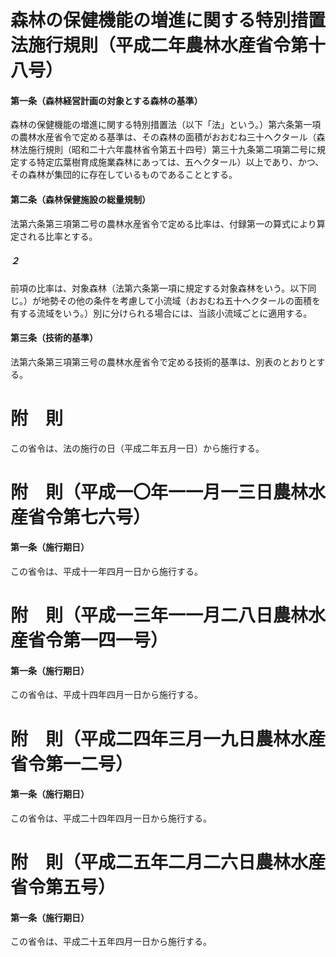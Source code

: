 # 森林の保健機能の増進に関する特別措置法施行規則（平成二年農林水産省令第十八号）
#### 第一条（森林経営計画の対象とする森林の基準）
森林の保健機能の増進に関する特別措置法（以下「法」という。）第六条第一項の農林水産省令で定める基準は、その森林の面積がおおむね三十ヘクタール（森林法施行規則（昭和二十六年農林省令第五十四号）第三十九条第二項第二号に規定する特定広葉樹育成施業森林にあっては、五ヘクタール）以上であり、かつ、その森林が集団的に存在しているものであることとする。
#### 第二条（森林保健施設の総量規制）
法第六条第三項第二号の農林水産省令で定める比率は、付録第一の算式により算定される比率とする。
##### ２
前項の比率は、対象森林（法第六条第一項に規定する対象森林をいう。以下同じ。）が地勢その他の条件を考慮して小流域（おおむね五十ヘクタールの面積を有する流域をいう。）別に分けられる場合には、当該小流域ごとに適用する。
#### 第三条（技術的基準）
法第六条第三項第三号の農林水産省令で定める技術的基準は、別表のとおりとする。
# 附　則
この省令は、法の施行の日（平成二年五月一日）から施行する。
# 附　則（平成一〇年一一月一三日農林水産省令第七六号）
#### 第一条（施行期日）
この省令は、平成十一年四月一日から施行する。
# 附　則（平成一三年一一月二八日農林水産省令第一四一号）
#### 第一条（施行期日）
この省令は、平成十四年四月一日から施行する。
# 附　則（平成二四年三月一九日農林水産省令第一二号）
#### 第一条（施行期日）
この省令は、平成二十四年四月一日から施行する。
# 附　則（平成二五年二月二六日農林水産省令第五号）
#### 第一条（施行期日）
この省令は、平成二十五年四月一日から施行する。
